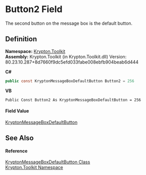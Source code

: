 # Button2 Field


The second button on the message box is the default button.



## Definition
**Namespace:** <a href="79d2eac2-21f4-54ff-7552-b20c33c30600.md">Krypton.Toolkit</a>  
**Assembly:** Krypton.Toolkit (in Krypton.Toolkit.dll) Version: 80.23.10.287+8d7660f9dc5efd033fabe008ebfb904beab6d444

**C#**
``` C#
public const KryptonMessageBoxDefaultButton Button2 = 256
```
**VB**
``` VB
Public Const Button2 As KryptonMessageBoxDefaultButton = 256
```



#### Field Value
<a href="1134684f-c237-9d6c-db3a-c050a7036d13.md">KryptonMessageBoxDefaultButton</a>

## See Also


#### Reference
<a href="1134684f-c237-9d6c-db3a-c050a7036d13.md">KryptonMessageBoxDefaultButton Class</a>  
<a href="79d2eac2-21f4-54ff-7552-b20c33c30600.md">Krypton.Toolkit Namespace</a>  
